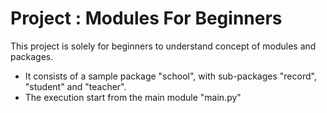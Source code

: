 Project : Modules For Beginners
===============================

This project is solely for beginners to understand concept of modules and packages.
- It consists of a sample package "school", with sub-packages "record", "student" and "teacher".
- The execution start from the main module "main.py"
